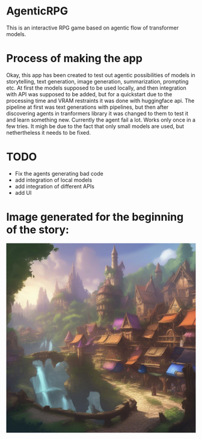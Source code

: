 # AgenticRPG
This is an interactive RPG game based on agentic flow of transformer models.


# Process of making the app
Okay, this app has been created to test out agentic possibilities of models in storytelling, text generation, image generation, summarization, prompting etc.
At first the models supposed to be used locally, and then integration with API was supposed to be added, but for a quickstart due to the processing time and VRAM restraints it was done with huggingface api.
The pipeline at first was text generations with pipelines, but then after discovering agents in tranformers library it was changed to them to test it and learn something new.
Currently the agent fail a lot. Works only once in a few tries. It migh be due to the fact that only small models are used, but nethertheless it needs to be fixed. 
# TODO
- Fix the agents generating bad code 
- add integration of local models 
- add integration of different APIs 
- add UI 



# Image generated for the beginning of the story:
![alt text](helpers/RPG.png)